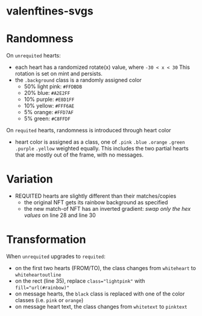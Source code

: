 # valenftines-svgs

# Randomness
On `unrequited` hearts:
- each heart has a randomized rotate(x) value, where `-30 < x < 30` This rotation is set on mint and persists.
- the `.background` class is a randomly assigned color
  - 50% light pink: `#FFDBDB`
  - 20% blue: `#A2E2FF`
  - 10% purple: `#E8D1FF`
  - 10% yellow: `#FFF6AE`
  - 5% orange: `#FFD7AF`
  - 5% green: `#C8FFDF`

On `requited` hearts, randomness is introduced through heart color
- heart color is assigned as a class, one of `.pink` `.blue` `.orange` `.green` `.purple` `.yellow` weighted equally. This includes the two partial hearts that are mostly out of the frame, with no messages.

# Variation
- REQUITED hearts are slightly different than their matches/copies
  - the original NFT gets its rainbow background as specified
  - the new match-of NFT has an inverted gradient: *swap only the hex values* on line 28 and line 30

# Transformation
When `unrequited` upgrades to `requited`:
- on the first two hearts (FROM/TO), the class changes from `whiteheart` to `whiteheartoutline`
- on the rect (line 35), replace `class="lightpink"` with `fill="url(#rainbow)"`
- on message hearts, the `black` class is replaced with one of the color classes (i.e. `pink` or `orange`)
- on message heart text, the class changes from `whitetext` to `pinktext`

